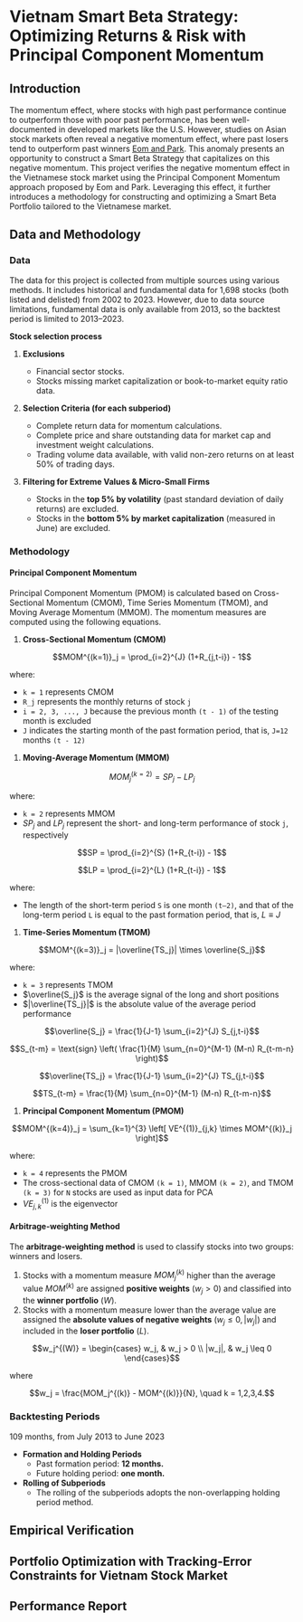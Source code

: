 # Vietnam Smart Beta Strategy: Optimizing Returns & Risk with Principal Component Momentum

## Introduction
The momentum effect, where stocks with high past performance continue to outperform those with poor past performance, has been well-documented in developed markets like the U.S. However, studies on Asian stock markets often reveal a negative momentum effect, where past losers tend to outperform past winners [Eom and Park](https://doi.org/10.1016/j.ribaf.2023.101908). This anomaly presents an opportunity to construct a Smart Beta Strategy that capitalizes on this negative momentum. This project verifies the negative momentum effect in the Vietnamese stock market using the Principal Component Momentum approach proposed by Eom and Park. Leveraging this effect, it further introduces a methodology for constructing and optimizing a Smart Beta Portfolio tailored to the Vietnamese market.

## Data and Methodology

### Data
The data for this project is collected from multiple sources using various methods. It includes historical and fundamental data for 1,698 stocks (both listed and delisted) from 2002 to 2023. However, due to data source limitations, fundamental data is only available from 2013, so the backtest period is limited to 2013–2023.

**Stock selection process**

1. **Exclusions**  
    - Financial sector stocks.  
    - Stocks missing market capitalization or book-to-market equity ratio data.
    
2. **Selection Criteria (for each subperiod)**  
    - Complete return data for momentum calculations.  
    - Complete price and share outstanding data for market cap and investment weight calculations.  
    - Trading volume data available, with valid non-zero returns on at least 50% of trading days.
    
3. **Filtering for Extreme Values & Micro-Small Firms**  
    - Stocks in the **top 5% by volatility** (past standard deviation of daily returns) are excluded.  
    - Stocks in the **bottom 5% by market capitalization** (measured in June) are excluded.

### Methodology

#### Principal Component Momentum

Principal Component Momentum (PMOM) is calculated based on Cross-Sectional Momentum (CMOM), Time Series Momentum (TMOM), and Moving Average Momentum (MMOM). The momentum measures are computed using the following equations.

1. **Cross-Sectional Momentum (CMOM)**
```math
MOM^{(k=1)}_j = \prod_{i=2}^{J} (1+R_{j,t-i}) - 1
```
where:
- `k = 1` represents CMOM
- `R_j` represents the monthly returns of stock `j`
- `i = 2, 3, ..., J` because the previous month `(t - 1)` of the testing month is excluded
- `J` indicates the starting month of the past formation period, that is, `J=12` months `(t - 12)`

1. **Moving-Average Momentum (MMOM)**
```math
MOM^{(k=2)}_j = SP_j - LP_j
```
where:
- `k = 2` represents MMOM
- $SP_j$ and $LP_j$ represent the short- and long-term performance of stock `j`, respectively
```math
SP = \prod_{i=2}^{S} (1+R_{t-i}) - 1
```
```math
LP = \prod_{i=2}^{L} (1+R_{t-i}) - 1
```
where:
- The length of the short-term period `S` is one month `(t–2)`, and that of the long-term period `L` is equal to the past formation period, that is, $L \equiv J$

1. **Time-Series Momentum (TMOM)**
```math
MOM^{(k=3)}_j = |\overline{TS_j}| \times \overline{S_j}
```
where:
- `k = 3` represents TMOM
- $\overline{S_j}$ is the average signal of the long and short positions
- $|\overline{TS_j}|$ is the absolute value of the average period performance
```math
\overline{S_j} = \frac{1}{J-1} \sum_{i=2}^{J} S_{j,t-i}
```
```math
S_{t-m} = \text{sign} \left( \frac{1}{M} \sum_{n=0}^{M-1} (M-n) R_{t-m-n} \right)
```
```math
\overline{TS_j} = \frac{1}{J-1} \sum_{i=2}^{J} TS_{j,t-i}
```
```math
TS_{t-m} = \frac{1}{M} \sum_{n=0}^{M-1} (M-n) R_{t-m-n}
```

1. **Principal Component Momentum (PMOM)**
```math
MOM^{(k=4)}_j = \sum_{k=1}^{3} \left[ VE^{(1)}_{j,k} \times MOM^{(k)}_j \right]
```
where:
- `k = 4` represents the PMOM
- The cross-sectional data of CMOM `(k = 1)`, MMOM `(k = 2)`, and TMOM `(k = 3)` for `N` stocks are used as input data for PCA
- $VE^{(1)}_{j,k}$ is the eigenvector

#### Arbitrage-weighting Method

The **arbitrage-weighting method** is used to classify stocks into two groups: winners and losers.

1. Stocks with a momentum measure $MOM_j^{(k)}$ higher than the average value $MOM^{(k)}$ are assigned **positive weights** $(w_j > 0)$ and classified into the **winner portfolio** $(W)$.
2. Stocks with a momentum measure lower than the average value are assigned the **absolute values of negative weights** $(w_j \leq 0, |w_j|)$ and included in the **loser portfolio** $(L)$.

```math
w_j^{(W)} =
\begin{cases} 
    w_j, & w_j > 0 \\ 
    |w_j|, & w_j \leq 0 
\end{cases}
```
where
```math
w_j = \frac{MOM_j^{(k)} - MOM^{(k)}}{N}, \quad k = 1,2,3,4.
```
### Backtesting Periods
109 months, from July 2013 to June 2023

- **Formation and Holding Periods**
  - Past formation period: **12 months.**
  - Future holding period: **one month.**
- **Rolling of Subperiods**
  - The rolling of the subperiods adopts the non-overlapping holding period method.

## Empirical Verification
## Portfolio Optimization with Tracking-Error Constraints for Vietnam Stock Market
## Performance Report
